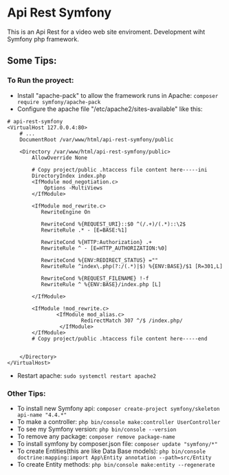 # Api Rest Symfony
This is an Api Rest for a video web site enviroment. Development wiht Symfony php framework.

## Some Tips:
### To Run the proyect:
* Install "apache-pack" to allow the framework runs in Apache: `composer require symfony/apache-pack`
* Configure the apache file "/etc/apache2/sites-available" like this:
```   
# api-rest-symfony
<VirtualHost 127.0.0.4:80>
    # ...
    DocumentRoot /var/www/html/api-rest-symfony/public

    <Directory /var/www/html/api-rest-symfony/public>
        AllowOverride None

        # Copy project/public .htaccess file content here-----ini
        DirectoryIndex index.php
        <IfModule mod_negotiation.c>
            Options -MultiViews
        </IfModule>

        <IfModule mod_rewrite.c>
           RewriteEngine On

           RewriteCond %{REQUEST_URI}::$0 ^(/.+)/(.*)::\2$
           RewriteRule .* - [E=BASE:%1]

           RewriteCond %{HTTP:Authorization} .+
           RewriteRule ^ - [E=HTTP_AUTHORIZATION:%0]

           RewriteCond %{ENV:REDIRECT_STATUS} =""
           RewriteRule ^index\.php(?:/(.*)|$) %{ENV:BASE}/$1 [R=301,L]

           RewriteCond %{REQUEST_FILENAME} !-f
           RewriteRule ^ %{ENV:BASE}/index.php [L]

        </IfModule>

        <IfModule !mod_rewrite.c>
                <IfModule mod_alias.c>
                        RedirectMatch 307 ^/$ /index.php/
                 </IfModule>
        </IfModule>
        # Copy project/public .htaccess file content here-----end
        

    </Directory>
</VirtualHost>
```
* Restart apache: `sudo systemctl restart apache2`

### Other Tips:
* To install new Symfony api: `composer create-project symfony/skeleton api-name "4.4.*"`
* To make a controller: `php bin/console make:controller UserController`
* To see my Symfony version: `php bin/console --version`
* To remove any package: `composer remove package-name`
* To install symfony by composer.json file: `composer update "symfony/*"`
* To create Entities(this are like Data Base models): `php bin/console doctrine:mapping:import App\Entity annotation --path=src/Entity`
* To create Entity methods: `php bin/console make:entity --regenerate`